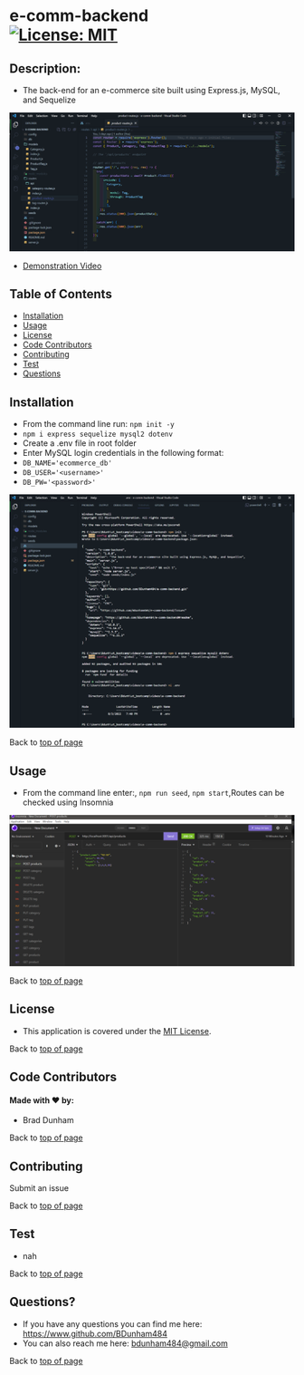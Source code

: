 
# e-comm-backend <br>[![License: MIT](https://img.shields.io/badge/License-MIT-yellow.svg)](https://opensource.org/licenses/MIT)


## Description: 

* The back-end for an e-commerce site built using Express.js, MySQL, and Sequelize

![e-comm-backend](./assets/images/e-comm-routes.png)

* <a href='https://drive.google.com/file/d/1w89H2gkbcLrHgk61O1enAOrXOc3doCFe/view'>Demonstration Video</a>

## Table of Contents

- [Installation](#installation)
- [Usage](#usage)
- [License](#license)
- [Code Contributors](#code-contributors)
- [Contributing](#contributing)
- [Test](#test)
- [Questions](#questions)

## Installation

* From the command line run: `npm init -y`
*  `npm i express sequelize mysql2 dotenv`
*  Create a .env file in root folder
*  Enter MySQL login credentials in the following format:
*  `DB_NAME='ecommerce_db'`
*  `DB_USER='<username>'`
*  `DB_PW='<password>'`

![e-comm-backend](./assets/images/e-comm-install.png)

Back to [top of page](# )

## Usage

* From the command line enter:, `npm run seed`, `npm start`,Routes can be checked using Insomnia

![e-comm-backend](./assets/images/e-comm-insomnia.png)

Back to [top of page](# )

## License

* This application is covered under the <a href='https://opensource.org/licenses/MIT'>MIT License</a>.

Back to [top of page](# )


## Code Contributors

#### Made with ❤️ by:

* Brad Dunham



Back to [top of page](# )

## Contributing

Submit an issue

Back to [top of page](# )

## Test

* nah



Back to [top of page](# )

## Questions?

* If you have any questions you can find me here: <https://www.github.com/BDunham484>
* You can also reach me here: bdunham484@gmail.com

Back to [top of page](# )

    
